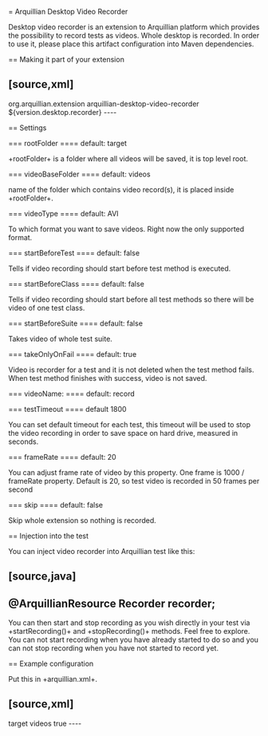 = Arquillian Desktop Video Recorder

Desktop video recorder is an extension to Arquillian platform which provides the possibility to record tests as videos. Whole desktop is recorded. In order to use it, please place this artifact configuration into Maven dependencies.

== Making it part of your extension

[source,xml]
----
<dependency>
    <groupId>org.arquillian.extension</groupId>
    <artifactId>arquillian-desktop-video-recorder</artifactId>
    <version>${version.desktop.recorder}</version>
</dependency>
----

== Settings

=== rootFolder
==== default: target

+rootFolder+ is a folder where all videos will be saved, it is top level root.

=== videoBaseFolder
==== default: videos

name of the folder which contains video record(s), it is placed inside +rootFolder+.

=== videoType
==== default: AVI

To which format you want to save videos. Right now the only supported format.

=== startBeforeTest
==== default: false

Tells if video recording should start before test method is executed.

=== startBeforeClass
==== default: false

Tells if video recording should start before all test methods so there will be video of one test class.

=== startBeforeSuite
==== default: false

Takes video of whole test suite.

=== takeOnlyOnFail
==== default: true

Video is recorder for a test and it is not deleted when the test method fails. When test method finishes with success, video is not saved.

=== videoName:
==== default: record

=== testTimeout
==== default 1800

You can set default timeout for each test, this timeout will be used to stop the video recording in order to save space on hard drive, measured in seconds.

=== frameRate
==== default: 20

You can adjust frame rate of video by this property. One frame is 1000 / frameRate property. Default is 20, so test video is recorded in 50 frames per second

=== skip
==== default: false

Skip whole extension so nothing is recorded.

== Injection into the test

You can inject video recorder into Arquillian test like this:

[source,java]
----
@ArquillianResource Recorder recorder;
----

You can then start and stop recording as you wish directly in your test via +startRecording()+ and +stopRecording()+ methods. Feel free to explore. You can not start recording when you have already started to do so and you can not stop recording when you have not started to record yet.

== Example configuration

Put this in +arquillian.xml+.

[source,xml]
----
<extension qualifier="recorder">
    <property name="rootFolder">target</property>
    <property name="videoFolder">videos</property>
    <property name="startBeforeClass">true</property>
</extension>
----